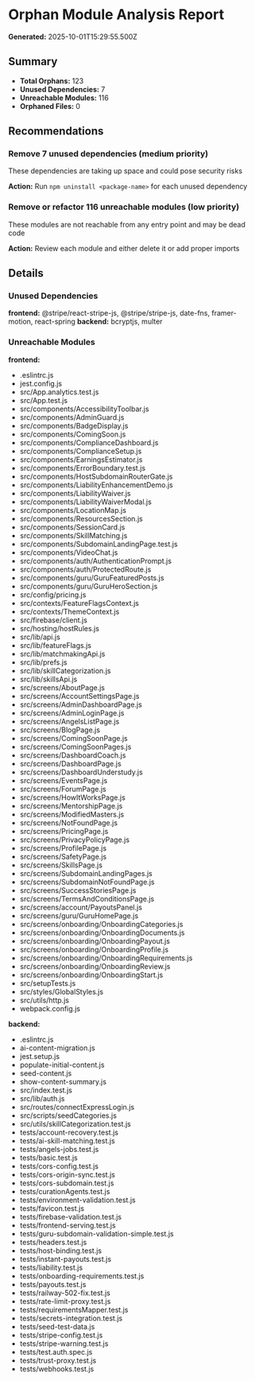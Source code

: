 # Orphan Module Analysis Report

**Generated:** 2025-10-01T15:29:55.500Z

## Summary

- **Total Orphans:** 123
- **Unused Dependencies:** 7
- **Unreachable Modules:** 116
- **Orphaned Files:** 0

## Recommendations

### Remove 7 unused dependencies (medium priority)
These dependencies are taking up space and could pose security risks

**Action:** Run `npm uninstall <package-name>` for each unused dependency

### Remove or refactor 116 unreachable modules (low priority)
These modules are not reachable from any entry point and may be dead code

**Action:** Review each module and either delete it or add proper imports

## Details

### Unused Dependencies
**frontend:** @stripe/react-stripe-js, @stripe/stripe-js, date-fns, framer-motion, react-spring
**backend:** bcryptjs, multer

### Unreachable Modules
**frontend:**
- .eslintrc.js
- jest.config.js
- src/App.analytics.test.js
- src/App.test.js
- src/components/AccessibilityToolbar.js
- src/components/AdminGuard.js
- src/components/BadgeDisplay.js
- src/components/ComingSoon.js
- src/components/ComplianceDashboard.js
- src/components/ComplianceSetup.js
- src/components/EarningsEstimator.js
- src/components/ErrorBoundary.test.js
- src/components/HostSubdomainRouterGate.js
- src/components/LiabilityEnhancementDemo.js
- src/components/LiabilityWaiver.js
- src/components/LiabilityWaiverModal.js
- src/components/LocationMap.js
- src/components/ResourcesSection.js
- src/components/SessionCard.js
- src/components/SkillMatching.js
- src/components/SubdomainLandingPage.test.js
- src/components/VideoChat.js
- src/components/auth/AuthenticationPrompt.js
- src/components/auth/ProtectedRoute.js
- src/components/guru/GuruFeaturedPosts.js
- src/components/guru/GuruHeroSection.js
- src/config/pricing.js
- src/contexts/FeatureFlagsContext.js
- src/contexts/ThemeContext.js
- src/firebase/client.js
- src/hosting/hostRules.js
- src/lib/api.js
- src/lib/featureFlags.js
- src/lib/matchmakingApi.js
- src/lib/prefs.js
- src/lib/skillCategorization.js
- src/lib/skillsApi.js
- src/screens/AboutPage.js
- src/screens/AccountSettingsPage.js
- src/screens/AdminDashboardPage.js
- src/screens/AdminLoginPage.js
- src/screens/AngelsListPage.js
- src/screens/BlogPage.js
- src/screens/ComingSoonPage.js
- src/screens/ComingSoonPages.js
- src/screens/DashboardCoach.js
- src/screens/DashboardPage.js
- src/screens/DashboardUnderstudy.js
- src/screens/EventsPage.js
- src/screens/ForumPage.js
- src/screens/HowItWorksPage.js
- src/screens/MentorshipPage.js
- src/screens/ModifiedMasters.js
- src/screens/NotFoundPage.js
- src/screens/PricingPage.js
- src/screens/PrivacyPolicyPage.js
- src/screens/ProfilePage.js
- src/screens/SafetyPage.js
- src/screens/SkillsPage.js
- src/screens/SubdomainLandingPages.js
- src/screens/SubdomainNotFoundPage.js
- src/screens/SuccessStoriesPage.js
- src/screens/TermsAndConditionsPage.js
- src/screens/account/PayoutsPanel.js
- src/screens/guru/GuruHomePage.js
- src/screens/onboarding/OnboardingCategories.js
- src/screens/onboarding/OnboardingDocuments.js
- src/screens/onboarding/OnboardingPayout.js
- src/screens/onboarding/OnboardingProfile.js
- src/screens/onboarding/OnboardingRequirements.js
- src/screens/onboarding/OnboardingReview.js
- src/screens/onboarding/OnboardingStart.js
- src/setupTests.js
- src/styles/GlobalStyles.js
- src/utils/http.js
- webpack.config.js

**backend:**
- .eslintrc.js
- ai-content-migration.js
- jest.setup.js
- populate-initial-content.js
- seed-content.js
- show-content-summary.js
- src/index.test.js
- src/lib/auth.js
- src/routes/connectExpressLogin.js
- src/scripts/seedCategories.js
- src/utils/skillCategorization.test.js
- tests/account-recovery.test.js
- tests/ai-skill-matching.test.js
- tests/angels-jobs.test.js
- tests/basic.test.js
- tests/cors-config.test.js
- tests/cors-origin-sync.test.js
- tests/cors-subdomain.test.js
- tests/curationAgents.test.js
- tests/environment-validation.test.js
- tests/favicon.test.js
- tests/firebase-validation.test.js
- tests/frontend-serving.test.js
- tests/guru-subdomain-validation-simple.test.js
- tests/headers.test.js
- tests/host-binding.test.js
- tests/instant-payouts.test.js
- tests/liability.test.js
- tests/onboarding-requirements.test.js
- tests/payouts.test.js
- tests/railway-502-fix.test.js
- tests/rate-limit-proxy.test.js
- tests/requirementsMapper.test.js
- tests/secrets-integration.test.js
- tests/seed-test-data.js
- tests/stripe-config.test.js
- tests/stripe-warning.test.js
- tests/test.auth.spec.js
- tests/trust-proxy.test.js
- tests/webhooks.test.js


